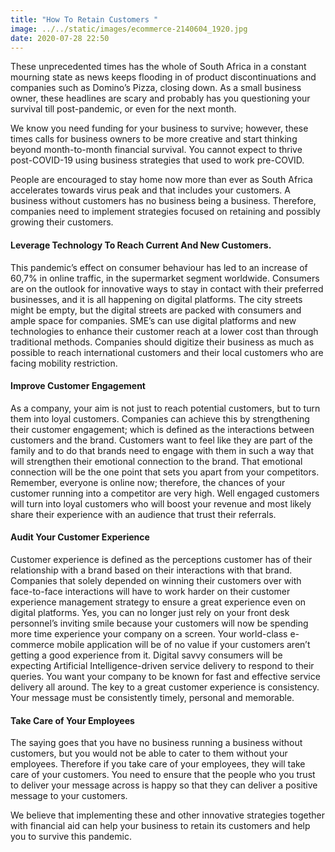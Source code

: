 ```yaml
---
title: "How To Retain Customers "
image: ../../static/images/ecommerce-2140604_1920.jpg
date: 2020-07-28 22:50
---
```

These unprecedented times has the whole of South Africa in a constant mourning state as news keeps flooding in of product discontinuations and companies such as Domino’s Pizza, closing down. As a small business owner, these headlines are scary and probably has you questioning your survival till post-pandemic, or even for the next month.

We know you need funding for your business to survive; however, these times calls for business owners to be more creative and start thinking beyond month-to-month financial survival. You cannot expect to thrive post-COVID-19 using business strategies that used to work pre-COVID.

People are encouraged to stay home now more than ever as South Africa accelerates towards virus peak and that includes your customers. A business without customers has no business being a business. Therefore, companies need to implement strategies focused on retaining and possibly growing their customers.

#### Leverage Technology To Reach Current And New Customers.

This pandemic’s effect on consumer behaviour has led to an increase of 60,7% in online traffic, in the supermarket segment worldwide. Consumers are on the outlook for innovative ways to stay in contact with their preferred businesses, and it is all happening on digital platforms. The city streets might be empty, but the digital streets are packed with consumers and ample space for companies. SME’s can use digital platforms and new technologies to enhance their customer reach at a lower cost than through traditional methods. Companies should digitize their business as much as possible to reach international customers and their local customers who are facing mobility restriction.

#### Improve Customer Engagement

As a company, your aim is not just to reach potential customers, but to turn them into loyal customers. Companies can achieve this by strengthening their customer engagement; which is defined as the interactions between customers and the brand. Customers want to feel like they are part of the family and to do that brands need to engage with them in such a way that will strengthen their emotional connection to the brand. That emotional connection will be the one point that sets you apart from your competitors. Remember, everyone is online now; therefore, the chances of your customer running into a competitor are very high. Well engaged customers will turn into loyal customers who will boost your revenue and most likely share their experience with an audience that trust their referrals.

#### Audit Your Customer Experience

Customer experience is defined as the perceptions customer has of their relationship with a brand based on their interactions with that brand. Companies that solely depended on winning their customers over with face-to-face interactions will have to work harder on their customer experience management strategy to ensure a great experience even on digital platforms. Yes, you can no longer just rely on your front desk personnel’s inviting smile because your customers will now be spending more time experience your company on a screen. Your world-class e-commerce mobile application will be of no value if your customers aren’t getting a good experience from it. Digital savvy consumers will be expecting Artificial Intelligence-driven service delivery to respond to their queries. You want your company to be known for fast and effective service delivery all around. The key to a great customer experience is consistency. Your message must be consistently timely, personal and memorable.

#### Take Care of Your Employees

The saying goes that you have no business running a business without customers, but you would not be able to cater to them without your employees. Therefore if you take care of your employees, they will take care of your customers. You need to ensure that the people who you trust to deliver your message across is happy so that they can deliver a positive message to your customers.

We believe that implementing these and other innovative strategies together with financial aid can help your business to retain its customers and help you to survive this pandemic.